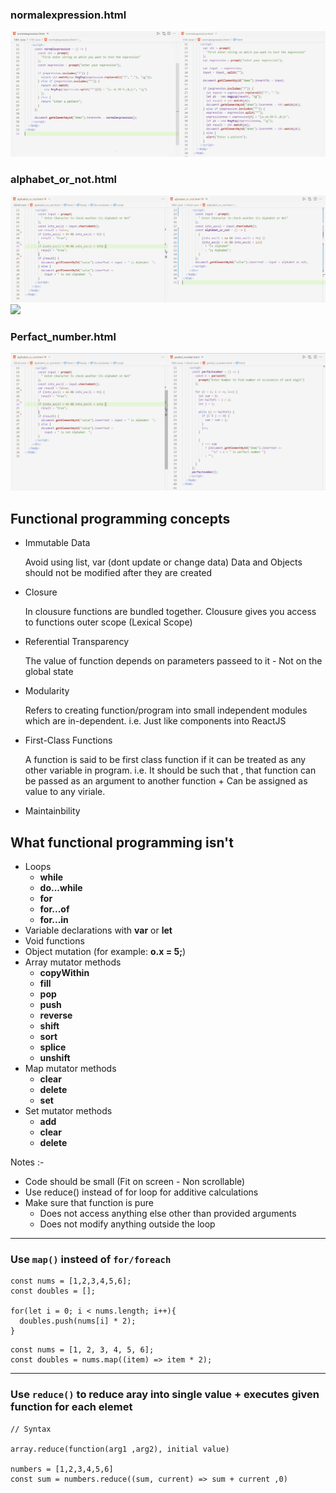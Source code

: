 ### normalexpression.html

![image info](https://github.com/sanket9006/bluepineapple-traning/blob/main/others/1.PNG)

### alphabet_or_not.html

![image info](https://github.com/sanket9006/bluepineapple-traning/blob/main/others/2.PNG)
<img  src="https://github.com/sanket9006/bluepineapple-traning/blob/main/others/2.PNG)">

### Perfact_number.html

</hr>

![image info](https://github.com/sanket9006/bluepineapple-traning/blob/main/others/3.png)

## Functional programming concepts

- Immutable Data

  Avoid using list, var (dont update or change data)
  Data and Objects should not be modified after they are created

- Closure

  In clousure functions are bundled together.
  Clousure gives you access to functions outer scope (Lexical Scope)

- Referential Transparency

  The value of function depends on parameters passeed to it - Not on the global state

- Modularity

  Refers to creating function/program into small independent modules which are in-dependent. i.e. Just like components into ReactJS

- First-Class Functions

  A function is said to be first class function if it can be treated as any other variable in program. i.e. It should be such that , that function can be passed as an argument to another function + Can be assigned as value to any viriale.

- Maintainbility

## What functional programming isn't

- Loops
  - **while**
  - **do...while**
  - **for**
  - **for...of**
  - **for...in**
- Variable declarations with **var** or **let**
- Void functions
- Object mutation (for example: **o.x = 5;**)
- Array mutator methods
  - **copyWithin**
  - **fill**
  - **pop**
  - **push**
  - **reverse**
  - **shift**
  - **sort**
  - **splice**
  - **unshift**
- Map mutator methods
  - **clear**
  - **delete**
  - **set**
- Set mutator methods
  - **add**
  - **clear**
  - **delete**

Notes :-

- Code should be small (Fit on screen - Non scrollable)
- Use reduce() instead of for loop for additive calculations
- Make sure that function is pure
  - Does not access anything else other than provided arguments
  - Does not modify anything outside the loop

 <hr />

### Use `map()` insteed of `for/foreach`

```
const nums = [1,2,3,4,5,6];
const doubles = [];

for(let i = 0; i < nums.length; i++){
  doubles.push(nums[i] * 2);
}
```

```
const nums = [1, 2, 3, 4, 5, 6];
const doubles = nums.map((item) => item * 2);
```

 <hr />

### Use `reduce()` to reduce aray into single value + executes given function for each elemet

```
// Syntax

array.reduce(function(arg1 ,arg2), initial value)

numbers = [1,2,3,4,5,6]
const sum = numbers.reduce((sum, current) => sum + current ,0)
```
